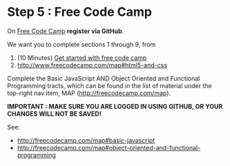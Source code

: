 # Step 5 : Free Code Camp

On [Free Code Camp](http://freecodecamp.com) **register via GitHub**.

We want you to complete sections 1 through 9, from 

1. (10 Minutes) [Get started with free code camp](http://www.freecodecamp.com/map#get-started-with-free-code-camp)
2. http://www.freecodecamp.com/map#html5-and-css

Complete the Basic JavaScript AND Object Oriented and Functional Programming tracts, which can be found in the list of material under the top-right nav item, MAP (http://freecodecamp.com/map).  

**IMPORTANT : MAKE SURE YOU ARE LOGGED IN USING GITHUB, OR YOUR CHANGES WILL NOT BE SAVED!**

See:

* http://freecodecamp.com/map#basic-javascript
* http://freecodecamp.com/map#object-oriented-and-functional-programming